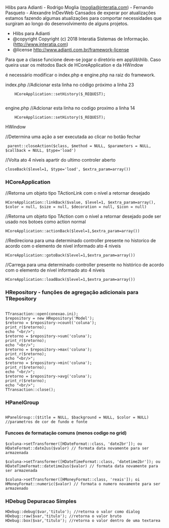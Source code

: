 Hlibs para Adianti - Rodrigo Moglia (moglia@interatia.com) - Fernando Pasqueto - Alexandre InDevWeb
Cansados de experar por atualizações estamos fazendo algumas atualizações para comportar necessidades
que surgiram ao longo do desenvolvimento de alguns projetos.

* Hlibs para Adianti
* @copyright  Copyright (c) 2018 Interatia Sistemas de Informação. (http://www.interatia.com)
* @license    http://www.adianti.com.br/framework-license

Para que a classe funcione deve-se jogar o diretório em app\lib\hlib.
Caso queira usar os métodos Back de HCoreApplication e da HWindow

é necessário modificar o index.php e engine.php na raiz do framework.

index.php  //Adicionar esta linha no código próximo a linha 23

```
    HCoreApplication::setHistory($_REQUEST);


```
engine.php //Adcionar esta linha no codigo proximo a linha 14

```
    HCoreApplication::setHistory($_REQUEST); 
```

HWindow

//Determina uma ação a ser executada ao clicar no botão fechar
 ```
  parent::closeAction($class, $method = NULL, $parameters = NULL, $callback = NULL, $type='load')

  ```

//Volta ato 4 níveis apartir do ultimo controler aberto
```
closeBack($level=1, $type='load', $extra_param=array())
```

### HCoreApplication

//Retorna um objeto tipo TActionLink com o nível a retornar desejado
```
HCoreApplication::linkBack($value, $level=1, $extra_param=array(), $color = null, $size = null, $decoration = null, $icon = null)
```

//Retorna um objeto tipo TAction com o nível a retornar desejado pode ser usado nos botoes como action normal
```
HCoreApplication::actionBack($level=1,$extra_param=array())
```
//Redireciona para uma determinado controller presente no historico de acordo com o elemento de nível informado ato 4 niveis
```
HCoreApplication::gotoBack($level=1,$extra_param=array()) 
```
//Carrega para uma determinado controller presente no histórico de acordo com o elemento de nível informado ato 4 níveis
```
HCoreApplication::loadBack($level=1,$extra_param=array()) 
```

### HRepository - funções de agregação adicionais para TRepository

```

TTransaction::open(conexao.ini);
$repository = new HRepository('Model');
$retorno = $repository->count('coluna');
print_r($retorno);
echo "<br/>";
$retorno = $repository->sum('coluna');
print_r($retorno);
echo "<br/>";
$retorno = $repository->max('coluna');
print_r($retorno);
echo "<br/>";
$retorno = $repository->min('coluna');
print_r($retorno);
echo "<br/>";
$retorno = $repository->avg('coluna');
print_r($retorno);
echo "<br/>";
TTransaction::close();

```

### HPanelGroup
```

HPanelGroup::($title = NULL, $background = NULL, $color = NULL) //parametros de cor de fundo e fonte

```
#### Funcoes de formatação comuns (menos codigo no grid)

```
$coluna->setTransformer([HDateFormat::class, 'date2br']); ou 
HDateFormat::date2us($valor) // formata data novamente para ser armazenada

$coluna->setTransformer([HDateTimeFormat::class, 'datetime2br']); ou 
HDateTimeFormat::datetime2us($valor) // formata data novamente para ser armazenada

$coluna->setTransformer([HMoneyFormat::class, 'reais']); oi
HMoneyFormat::numeric($valor) // formata o numero novamente para ser armazenado

```

### HDebug Depuracao Simples

```
HDebug::debug($var,'titulo'); //retorna o valor como dialog
HDebug::raw($var,'titulo'); //retorna o valor bruto
HDebug::box($var,'titulo'); //retorna o valor dentro de uma textarea

```